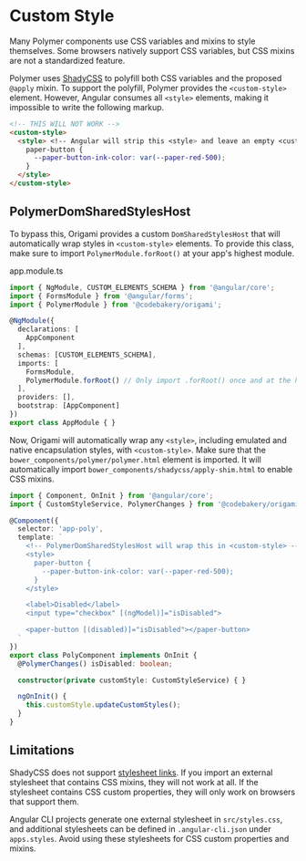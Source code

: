 # Custom Style

Many Polymer components use CSS variables and mixins to style themselves. Some browsers natively support CSS variables, but CSS mixins are not a standardized feature.

Polymer uses [ShadyCSS](https://github.com/webcomponents/shadycss) to polyfill both CSS variables and the proposed `@apply` mixin. To support the polyfill, Polymer provides the `<custom-style>` element. However, Angular consumes all `<style>` elements, making it impossible to write the following markup.

```html
<!-- THIS WILL NOT WORK -->
<custom-style>
  <style> <!-- Angular will strip this <style> and leave an empty <custom-style> -->
    paper-button {
      --paper-button-ink-color: var(--paper-red-500);
    }
  </style>
</custom-style>
```

## PolymerDomSharedStylesHost

To bypass this, Origami provides a custom `DomSharedStylesHost` that will automatically wrap styles in `<custom-style>` elements. To provide this class, make sure to import `PolymerModule.forRoot()` at your app's highest module.

app.module.ts
```ts
import { NgModule, CUSTOM_ELEMENTS_SCHEMA } from '@angular/core';
import { FormsModule } from '@angular/forms';
import { PolymerModule } from '@codebakery/origami';

@NgModule({
  declarations: [
    AppComponent
  ],
  schemas: [CUSTOM_ELEMENTS_SCHEMA],
  imports: [
    FormsModule,
    PolymerModule.forRoot() // Only import .forRoot() once and at the highest level
  ],
  providers: [],
  bootstrap: [AppComponent]
})
export class AppModule { }
```

Now, Origami will automatically wrap any `<style>`, including emulated and native encapsulation styles, with `<custom-style>`. Make sure that the `bower_components/polymer/polymer.html` element is imported. It will automatically import `bower_components/shadycss/apply-shim.html` to enable CSS mixins.

```ts
import { Component, OnInit } from '@angular/core';
import { CustomStyleService, PolymerChanges } from '@codebakery/origami';

@Component({
  selector: 'app-poly',
  template: `
    <!-- PolymerDomSharedStylesHost will wrap this in <custom-style> -->
    <style>
      paper-button {
        --paper-button-ink-color: var(--paper-red-500);
      }
    </style>

    <label>Disabled</label>
    <input type="checkbox" [(ngModel)]="isDisabled">

    <paper-button [(disabled)]="isDisabled"></paper-button>
  `
})
export class PolyComponent implements OnInit {
  @PolymerChanges() isDisabled: boolean;

  constructor(private customStyle: CustomStyleService) { }

  ngOnInit() {
    this.customStyle.updateCustomStyles();
  }
}
```

## Limitations

ShadyCSS does not support [stylesheet links](https://github.com/webcomponents/shadycss/issues/97). If you import an external stylesheet that contains CSS mixins, they will not work at all. If the stylesheet contains CSS custom properties, they will only work on browsers that support them.

Angular CLI projects generate one external stylesheet in `src/styles.css`, and additional stylesheets can be defined in `.angular-cli.json` under `apps.styles`. Avoid using these stylesheets for CSS custom properties and mixins.
